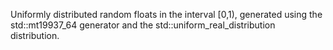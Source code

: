 Uniformly distributed random floats in the interval [0,1), generated using the std::mt19937_64 generator and the std::uniform_real_distribution<float> distribution.

